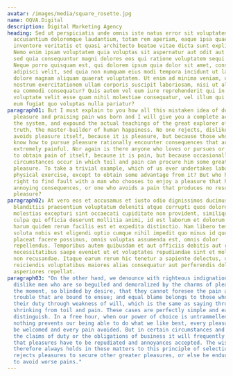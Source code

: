 ```yaml
---
avatar: /images/media/square_rosette.jpg
name: OQVA.Digital
description: Digital Marketing Agency
heading: Sed ut perspiciatis unde omnis iste natus error sit voluptatem
  accusantium doloremque laudantium, totam rem aperiam, eaque ipsa quae ab illo
  inventore veritatis et quasi architecto beatae vitae dicta sunt explicabo.
  Nemo enim ipsam voluptatem quia voluptas sit aspernatur aut odit aut fugit,
  sed quia consequuntur magni dolores eos qui ratione voluptatem sequi nesciunt.
  Neque porro quisquam est, qui dolorem ipsum quia dolor sit amet, consectetur,
  adipisci velit, sed quia non numquam eius modi tempora incidunt ut labore et
  dolore magnam aliquam quaerat voluptatem. Ut enim ad minima veniam, quis
  nostrum exercitationem ullam corporis suscipit laboriosam, nisi ut aliquid ex
  ea commodi consequatur? Quis autem vel eum iure reprehenderit qui in ea
  voluptate velit esse quam nihil molestiae consequatur, vel illum qui dolorem
  eum fugiat quo voluptas nulla pariatur?
paragraph01: But I must explain to you how all this mistaken idea of denouncing
  pleasure and praising pain was born and I will give you a complete account of
  the system, and expound the actual teachings of the great explorer of the
  truth, the master-builder of human happiness. No one rejects, dislikes, or
  avoids pleasure itself, because it is pleasure, but because those who do not
  know how to pursue pleasure rationally encounter consequences that are
  extremely painful. Nor again is there anyone who loves or pursues or desires
  to obtain pain of itself, because it is pain, but because occasionally
  circumstances occur in which toil and pain can procure him some great
  pleasure. To take a trivial example, which of us ever undertakes laborious
  physical exercise, except to obtain some advantage from it? But who has any
  right to find fault with a man who chooses to enjoy a pleasure that has no
  annoying consequences, or one who avoids a pain that produces no resultant
  pleasure?
paragraph02: At vero eos et accusamus et iusto odio dignissimos ducimus qui
  blanditiis praesentium voluptatum deleniti atque corrupti quos dolores et quas
  molestias excepturi sint occaecati cupiditate non provident, similique sunt in
  culpa qui officia deserunt mollitia animi, id est laborum et dolorum fuga. Et
  harum quidem rerum facilis est et expedita distinctio. Nam libero tempore, cum
  soluta nobis est eligendi optio cumque nihil impedit quo minus id quod maxime
  placeat facere possimus, omnis voluptas assumenda est, omnis dolor
  repellendus. Temporibus autem quibusdam et aut officiis debitis aut rerum
  necessitatibus saepe eveniet ut et voluptates repudiandae sint et molestiae
  non recusandae. Itaque earum rerum hic tenetur a sapiente delectus, ut aut
  reiciendis voluptatibus maiores alias consequatur aut perferendis doloribus
  asperiores repellat.
paragraph03: "On the other hand, we denounce with righteous indignation and
  dislike men who are so beguiled and demoralized by the charms of pleasure of
  the moment, so blinded by desire, that they cannot foresee the pain and
  trouble that are bound to ensue; and equal blame belongs to those who fail in
  their duty through weakness of will, which is the same as saying through
  shrinking from toil and pain. These cases are perfectly simple and easy to
  distinguish. In a free hour, when our power of choice is untrammelled and when
  nothing prevents our being able to do what we like best, every pleasure is to
  be welcomed and every pain avoided. But in certain circumstances and owing to
  the claims of duty or the obligations of business it will frequently occur
  that pleasures have to be repudiated and annoyances accepted. The wise man
  therefore always holds in these matters to this principle of selection: he
  rejects pleasures to secure other greater pleasures, or else he endures pains
  to avoid worse pains."
---
```

